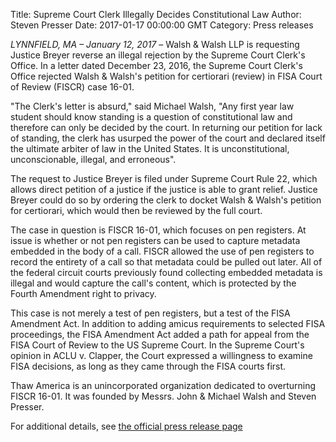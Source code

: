 Title: Supreme Court Clerk Illegally Decides Constitutional Law
Author: Steven Presser
Date: 2017-01-17 00:00:00 GMT
Category: Press releases

*LYNNFIELD, MA – January 12, 2017* – Walsh & Walsh LLP is requesting Justice Breyer reverse an illegal rejection by the Supreme Court Clerk's Office.  In a letter dated December 23, 2016, the Supreme Court Clerk's Office rejected Walsh & Walsh's petition for certiorari (review) in FISA Court of Review (FISCR) case 16-01.

"The Clerk's letter is absurd," said Michael Walsh, "Any first year law student should know standing is a question of constitutional law and therefore can only be decided by the court.  In returning our petition for lack of standing, the clerk has usurped the power of the court and declared itself the ultimate arbiter of law in the United States.  It is unconstitutional, unconscionable, illegal, and erroneous".

The request to Justice Breyer is filed under Supreme Court Rule 22, which allows direct petition of a justice if the justice is able to grant relief.  Justice Breyer could do so by ordering the clerk to docket Walsh & Walsh's petition for certiorari, which would then be reviewed by the full court.

The case in question is FISCR 16-01, which focuses on pen registers.  At issue is whether or not pen registers can be used to capture metadata embedded in the body of a call.  FISCR allowed the use of pen registers to record the entirety of a call so that metadata could be pulled out later.  All of the federal circuit courts previously found collecting embedded metadata is illegal and would capture the call's content, which is protected by the Fourth Amendment right to privacy.

This case is not merely a test of pen registers, but a test of the FISA Amendment Act.  In addition to adding amicus requirements to selected FISA proceedings, the FISA Amendment Act added a path for appeal from the FISA Court of Review to the US Supreme Court.  In the Supreme Court's opinion in ACLU v. Clapper, the Court expressed a willingness to examine FISA decisions, as long as they came through the FISA courts first.

Thaw America is an unincorporated organization dedicated to overturning FISCR 16-01.  It was founded by Messrs. John & Michael Walsh and Steven Presser.

For additional details, see [the official press release page](/press/2017-01-17)
